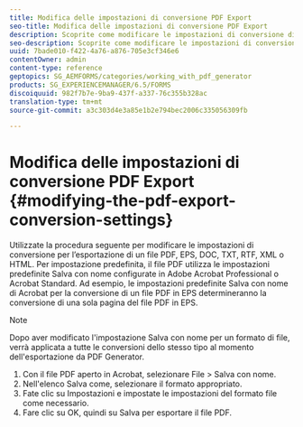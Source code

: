 ```yaml
---
title: Modifica delle impostazioni di conversione PDF Export
seo-title: Modifica delle impostazioni di conversione PDF Export
description: Scoprite come modificare le impostazioni di conversione di esportazione PDF.
seo-description: Scoprite come modificare le impostazioni di conversione di esportazione PDF.
uuid: 7bade010-f422-4a76-a876-705e3cf346e6
contentOwner: admin
content-type: reference
geptopics: SG_AEMFORMS/categories/working_with_pdf_generator
products: SG_EXPERIENCEMANAGER/6.5/FORMS
discoiquuid: 982f7b7e-9ba9-437f-a337-76c355b328ac
translation-type: tm+mt
source-git-commit: a3c303d4e3a85e1b2e794bec2006c335056309fb

---
```



# Modifica delle impostazioni di conversione PDF Export {#modifying-the-pdf-export-conversion-settings}

Utilizzate la procedura seguente per modificare le impostazioni di conversione per l’esportazione di un file PDF, EPS, DOC, TXT, RTF, XML o HTML. Per impostazione predefinita, il file PDF utilizza le impostazioni predefinite Salva con nome configurate in Adobe Acrobat Professional o Acrobat Standard. Ad esempio, le impostazioni predefinite Salva con nome di Acrobat per la conversione di un file PDF in EPS determineranno la conversione di una sola pagina del file PDF in EPS.

>[!NOTE]
>
>Dopo aver modificato l&#39;impostazione Salva con nome per un formato di file, verrà applicata a tutte le conversioni dello stesso tipo al momento dell&#39;esportazione da PDF Generator.

1. Con il file PDF aperto in Acrobat, selezionare File > Salva con nome.
1. Nell&#39;elenco Salva come, selezionare il formato appropriato.
1. Fate clic su Impostazioni e impostate le impostazioni del formato file come necessario.
1. Fare clic su OK, quindi su Salva per esportare il file PDF.

